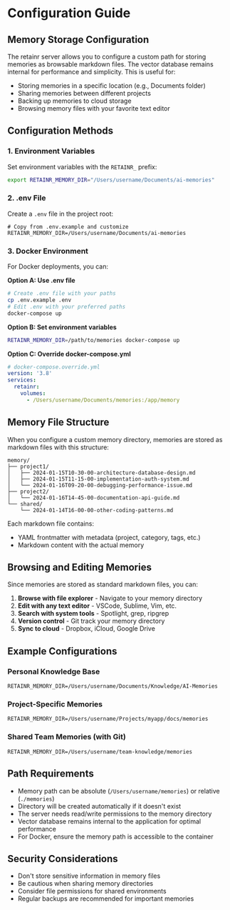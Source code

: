 # Configuration Guide

## Memory Storage Configuration

The retainr server allows you to configure a custom path for storing memories as browsable markdown files. The vector database remains internal for performance and simplicity. This is useful for:

- Storing memories in a specific location (e.g., Documents folder)
- Sharing memories between different projects
- Backing up memories to cloud storage
- Browsing memory files with your favorite text editor

## Configuration Methods

### 1. Environment Variables

Set environment variables with the `RETAINR_` prefix:

```bash
export RETAINR_MEMORY_DIR="/Users/username/Documents/ai-memories"
```

### 2. .env File

Create a `.env` file in the project root:

```env
# Copy from .env.example and customize
RETAINR_MEMORY_DIR=/Users/username/Documents/ai-memories
```

### 3. Docker Environment

For Docker deployments, you can:

**Option A: Use .env file**
```bash
# Create .env file with your paths
cp .env.example .env
# Edit .env with your preferred paths
docker-compose up
```

**Option B: Set environment variables**
```bash
RETAINR_MEMORY_DIR=/path/to/memories docker-compose up
```

**Option C: Override docker-compose.yml**
```yaml
# docker-compose.override.yml
version: '3.8'
services:
  retainr:
    volumes:
      - /Users/username/Documents/memories:/app/memory
```

## Memory File Structure

When you configure a custom memory directory, memories are stored as markdown files with this structure:

```
memory/
├── project1/
│   ├── 2024-01-15T10-30-00-architecture-database-design.md
│   ├── 2024-01-15T11-15-00-implementation-auth-system.md
│   └── 2024-01-16T09-20-00-debugging-performance-issue.md
├── project2/
│   └── 2024-01-16T14-45-00-documentation-api-guide.md
└── shared/
    └── 2024-01-14T16-00-00-other-coding-patterns.md
```

Each markdown file contains:
- YAML frontmatter with metadata (project, category, tags, etc.)
- Markdown content with the actual memory

## Browsing and Editing Memories

Since memories are stored as standard markdown files, you can:

1. **Browse with file explorer** - Navigate to your memory directory
2. **Edit with any text editor** - VSCode, Sublime, Vim, etc.
3. **Search with system tools** - Spotlight, grep, ripgrep
4. **Version control** - Git track your memory directory
5. **Sync to cloud** - Dropbox, iCloud, Google Drive

## Example Configurations

### Personal Knowledge Base
```env
RETAINR_MEMORY_DIR=/Users/username/Documents/Knowledge/AI-Memories
```

### Project-Specific Memories
```env
RETAINR_MEMORY_DIR=/Users/username/Projects/myapp/docs/memories
```

### Shared Team Memories (with Git)
```env
RETAINR_MEMORY_DIR=/Users/username/team-knowledge/memories
```

## Path Requirements

- Memory path can be absolute (`/Users/username/memories`) or relative (`./memories`)
- Directory will be created automatically if it doesn't exist
- The server needs read/write permissions to the memory directory
- Vector database remains internal to the application for optimal performance
- For Docker, ensure the memory path is accessible to the container

## Security Considerations

- Don't store sensitive information in memory files
- Be cautious when sharing memory directories
- Consider file permissions for shared environments
- Regular backups are recommended for important memories
